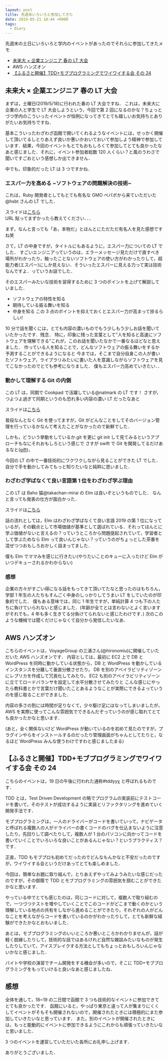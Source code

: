 ```yaml
---
layout: post
title: 先週末いろいろと参加してきた
date: 2019-05-21 18:44 +0900
tags:
  - Diary
---
```


先週末の土日にいろいろと学内のイベントがあったのでそれらに参加してきたメモ

- [未来大 × 企業エンジニア 春の LT 大会](https://fun.connpass.com/event/127784/)
- AWS ハンズオン
- [【ふるさと開催】TDD+モブプログラミングでワイワイする会 その 24](https://tddyyx.connpass.com/event/128503/)

## 未来大 × 企業エンジニア 春の LT 大会

まずは，土曜日(2019/5/18)に行われた春の LT 大会ですね．
これは，未来大に企業の人と学生で LT 大会しようという，今回で第 2 回になるのかな？ちょっとづつ学内のこういったイベントが恒例になってきてとても嬉しいお気持ちとありがたいお気持ちですね．

基本こういったわざわざ函館で開いてくれるようなイベントには，せっかく開催して頂いてるしとりあえず良いか悪いかおいておいて参加しよう精神で参加しています．結果，今回のイベントもとてもおもしろくて参加してとても良かったなあと感じました．それに，イベント参加者総数 120 人くらい？と風のうわさで聞いてすごおという感想しか出てきません．

中でも，印象的だった LT は 3 つですかね．

### エスパー力を高める ~ソフトウェアの問題解決の技術~

これは，Ruby 開発者としてもとても有名な GMO ペパボから来ていただいた@hsbt さんの LT でした．

スライドは[こちら](https://speakerdeck.com/hsbt/how-to-become-the-psychic?slide=9)\
URL 貼ってまずかったら教えてください．．．

まず，なんと言っても「あ，本物だ」とほんとにただただ有名人を見た感想ですね笑

さて，LT の中身ですが，タイトルにもあるように，エスパー力についての LT でした．
すごいエンジニアっていうのは，エラーメッセージ見ただけで直すべき場所がわかったり，触ったことないソフトウェアの使い方がわかったりして，超能力者(エスパー)にしか見えない．そういったエスパーに見える力って実は技術なんですよ．っていうお話でした．

そのエスパーみたいな技術を習得するために 3 つのポイントを上げて解説していました．

- ソフトウェアの特性を知る
- 期待している振る舞いを知る
- 中身を知る
  この 3 点のポイントを抑えておくとエスパー力が高まって捗るらしい!

10 分で話を聞くには，とても内容の濃いものでもう少しもう少しお話を聞いていたかったです．残念．
特に，印象に残った言葉として"人を知ると高速にソフトウェアを理解できる"これが，このお話を聞いたなかで一番なるほどなと思えました．
作っている人を知ることで，どんなソフトウェアの振る舞いをするか予測することができるようになると
今までは，そこまで自分自身この人が書いたソフトウェア，ライブラリみたいに書いた人を意識しながらソフトウェアを見てこなかったのでとても参考になりました．
僕もエスパー力高めていきたい．．

### 動かして理解する Git の内側

この LT は，同期で Cookpad で活躍している@natmark の LT です！
さすが，つよつよ過ぎて同期というのも恐れ多い内容の濃い LT だったなあと

スライドは[こちら](https://speakerdeck.com/natmark/dong-kasiteli-jie-surugitfalsenei-ce)

普段なんとなく Git を使ってますが，Git がどんなことをしてそのバージョン管理を行っているかなんて考えたことがなかったので新鮮でした．

しかも，どういう挙動をしているか.git を更に git init して見てみるというアプローチもなにそれおもしろという感じで
さすが swift で Git を開発してるだけあるなと([gift](https://github.com/natmark/Gift))，

今回の LT の中で一番技術的にワクワクしながら見ることができた LT でした．
自分で手を動かしてみてもっと知りたいなと純粋に思いました．

### わざわざ学ばなくて良い言語第 1 位をわざわざ学ぶ理由

この LT は Baho 猫@takachan-mirai の Elm は良いぞというものでした．
なんと言っても発表の仕方が面白かった．

スライドは[こちら](https://speakerdeck.com/baho/wazawazaxue-banakuteliang-iyan-yu-di-1wei-wowazawazaxue-buli-you)

話の流れとしては，Elm はわざわざ学ばなくて良い言語 2019 の第 1 位になっているが，その観点として市場価値が基準として選ばれている．それってほんとに学ぶ価値がないと言えるの？っていうところから問題提起されていて，学習者として学ぶためなら Elm って良いんじゃない？っていうのがちょっとした茶番を混ぜつつおもしろおかしく詰まってました．

僕も Elm でママみを感じに行きたい(やりたいことのキューに入ったけど Elm がいつデキューされるかわからない)

### 感想

企業の方々がすごい得になる話をもってきて頂いてたなと思ったのはもちろん，学部 1 年生の人たちもすんごく中身のしっかりしてうまい LT をしていたのが印象的でした．
僕もある意味では，同じ 1 年生ですが，単純計算 4 つも下の人たちに負けていられないと感じました．(年齢が全てとは言わないとよく言いますがそれでも，4 年も多く生きてる分負けてられないと感じたわけです．)
次のこのような機械では聞くだけじゃなくて自分から発信したいなあ．

## AWS ハンズオン

こちらのイベントは，VoyageGroup の三浦さん(@hironomiu)に開催していただいた AWS ハンズオンです．
内容としては，最初に EC2 上で DB と WordPress を同時に動かしている状態から，DB と WordPress を動かしているインスタンスを分離して垂直分散させたり，
DB を別のアベイラビリティゾーンにレプリカを作成して冗長化してみたり，
EC2 も別のアベイラビリティゾーンに立ててロードバランサを設定して水平分散させてみたりと
こんな感じにやったら教科書とかで言葉だけ聞いたことあるようなことが実際にできるよっていうのを感じ取ることができました．

内容の多さの割には時間が足りなくて，少々駆け足にはなってしまいましたが，AWS を実際に使ってこんな雰囲気でできるんだぞっていうのが感じ取れてとても良かったかなと思います．

(あと，全く関係ないけど WordPress が動いているのを初めて見たのですが，プラグインやらをインストールするのだったり管理画面がちゃんとしてたりと，なるほど WordPress みんな使うわけですわと感じましたまる)

## 【ふるさと開催】TDD+モブプログラミングでワイワイする会 その 24

こちらのイベントは，19 日の午後に行われた通称#tddyyχ と呼ばれるものです．

TDD とは，Test Driven Development の略でプログラムの実装前にテストコードを書いて，そのテストが成功するように実装とリファクタリングを進めていく開発手法です．

モブプログラミングは，一人のドライバーがコードを書いていって，ナビゲータと呼ばれる複数人の人がドライバーの書くコードのバグを仕込まないように注意したり，先回りして調べたりして，複数人が 1 台のパソコンに向かってコードを書いていくことでいろいろな良いことがあるんじゃない？というプラクティス？です．

正直，TDD もモブプロも初めてだったのでどんなもんかなと不安だったのですが，ワイワイする会というだけあってとても楽しめました．

今回は，簡単なお題に取り組んで，とりあえずやってみようみたいな感じだったのですが，その御蔭で TDD とモブプログラミングの雰囲気を掴むことができたかなと思います．

やっている中でとても感じたのは，同じコードに対して，複数人で取り組むので，一つづつテストを増やしていくことでこのコードがどこまで動くのかという理解している地点の共有をしながら進めることができたり，それぞれの人がどんなことを考えながらコードを書いているのかがわかったりして，とても新鮮な経験ができたかなとおもいました．

あとは，モブプログラミングのいいところか悪いところかわかりませんが，話が軽く脱線したりして，技術的な話ではあるけれど自然な雑談みたいなものが発生したりしていて，アイスブレイクする方法としてもちょっとおもしろいんじゃないかなと感じました．

バイトや学校の演習でチーム開発をする機会が多いので，そこに TDD+モブプログラミングをもっていけると良いなあと感じましたね．

## 感想

全体を通して，18~19 の二日間で函館で 3 つも技術的なイベントに参加できてとても良かったです．
函館にいると，やっぱり東京と違って人が集まりにくくしてイベントがそもそも開催されないので，開催されたときには積極的にまた参加していきたいなと思っています．
また，別のイベントが開催されたときには，もっと能動的にイベントに参加できるようにこれからも頑張っていきたいなと思いました．

3 つのイベントを運営していただいた各所にお礼申し上げます．

ありがとうございました．
